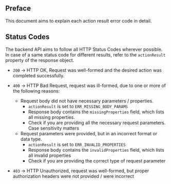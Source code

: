 ## Preface

This document aims to explain each action result error code in detail.

## Status Codes

The backend API aims to follow all HTTP Status Codes wherever possible.
In case of a same status code for different results, refer to the `actionResult` property of the response object.

 - `200` -> HTTP OK, Request was well-formed and the desired action was completed successfully.
 - `400` -> HTTP Bad Request, request was ill-formed, due to one or more of the following reasons:
   - Request body did not have necessary parameters / properties.
     - `actionResult` is set to `ERR_MISSING_BODY_PARAMS`
     - Response body contains the `missingProperties` field, which lists all missing properties.
     - Check if you are providing all the necessary request parameters. Case sensitivity matters
   - Request parameters were provided, but in an incorrect format or data type.
     - `actionResult` is set to `ERR_INVALID_PROPERTIES`
     - Response body contains the `invalidProperties` field, which lists all invalid properties
     - Check if you are providing the correct type of request parameter
   
 - `403` -> HTTP Unauthorized, request was well-formed, but proper authorization headers were not provided / were incorrect